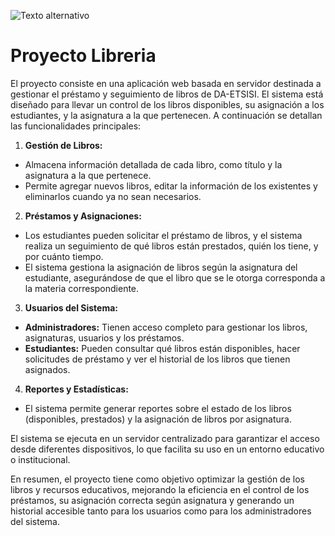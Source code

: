 ![Texto alternativo](https://etsisi.da.upm.es/wp-content/uploads/2020/03/cropped-Logo-web-2.png)

# Proyecto Libreria

El proyecto consiste en una aplicación web basada en servidor destinada a gestionar el préstamo y seguimiento de libros de DA-ETSISI. El sistema está diseñado para llevar un control de los libros disponibles, su asignación a los estudiantes, y la asignatura a la que pertenecen. A continuación se detallan las funcionalidades principales:

1. **Gestión de Libros:**
  
  - Almacena información detallada de cada libro, como título y la asignatura a la que pertenece.
  - Permite agregar nuevos libros, editar la información de los existentes y eliminarlos cuando ya no sean necesarios.
2. **Préstamos y Asignaciones:**
  
  - Los estudiantes pueden solicitar el préstamo de libros, y el sistema realiza un seguimiento de qué libros están prestados, quién los tiene, y por cuánto tiempo.
  - El sistema gestiona la asignación de libros según la asignatura del estudiante, asegurándose de que el libro que se le otorga corresponda a la materia correspondiente.

3. **Usuarios del Sistema:**
  
  - **Administradores:** Tienen acceso completo para gestionar los libros, asignaturas, usuarios y los préstamos.
  - **Estudiantes:** Pueden consultar qué libros están disponibles, hacer solicitudes de préstamo y ver el historial de los libros que tienen asignados.
4. **Reportes y Estadísticas:**
  
  - El sistema permite generar reportes sobre el estado de los libros (disponibles, prestados) y la asignación de libros por asignatura.


El sistema se ejecuta en un servidor centralizado para garantizar el acceso desde diferentes dispositivos, lo que facilita su uso en un entorno educativo o institucional.

En resumen, el proyecto tiene como objetivo optimizar la gestión de los libros y recursos educativos, mejorando la eficiencia en el control de los préstamos, su asignación correcta según asignatura y generando un historial accesible tanto para los usuarios como para los administradores del sistema.
